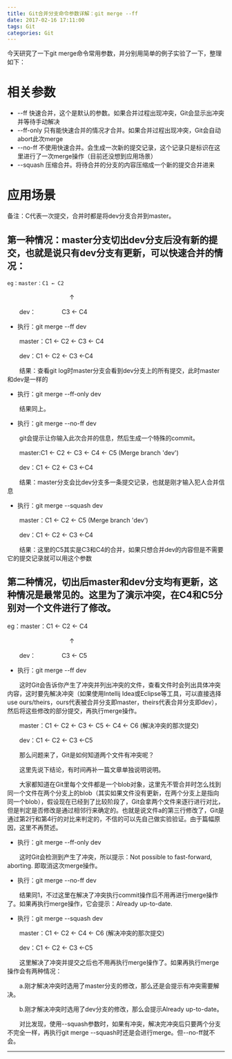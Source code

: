 ```yaml
---
title: Git合并分支命令参数详解：git merge --ff
date: 2017-02-16 17:11:00
tags: Git
categories: Git
---
```

今天研究了一下git merge命令常用参数，并分别用简单的例子实验了一下，整理如下：

# 相关参数
- --ff  快速合并，这个是默认的参数。如果合并过程出现冲突，Git会显示出冲突并等待手动解决
- --ff-only  只有能快速合并的情况才合并。如果合并过程出现冲突，Git会自动abort此次merge
- --no-ff  不使用快速合并。会生成一次新的提交记录，这个记录只是标识在这里进行了一次merge操作（目前还没想到应用场景）
- --squash  压缩合并。将待合并的分支的内容压缩成一个新的提交合并进来<!-- more -->

# 应用场景
备注：C代表一次提交，合并时都是将dev分支合并到master。
## 第一种情况：master分支切出dev分支后没有新的提交，也就是说只有dev分支有更新，可以快速合并的情况：

    eg：master：C1 ← C2

　　　　　　　　　　 ↑

　　dev：　　　　   C3 ← C4

- 执行：git merge --ff dev

　　master：C1 ← C2 ← C3 ← C4

　　dev：C1 ← C2 ← C3 ←C4

　　结果：查看git log时master分支会看到dev分支上的所有提交，此时master和dev是一样的

- 执行：git merge --ff-only dev

　　结果同上。

- 执行：git merge --no-ff dev

　　git会提示让你输入此次合并的信息，然后生成一个特殊的commit。

　　master:C1 ← C2 ← C3 ← C4 ← C5 (Merge branch 'dev')

　　dev：C1 ← C2 ← C3 ←C4

　　结果：master分支会比dev分支多一条提交记录，也就是刚才输入犯人合并信息

- 执行：git merge --squash dev

　　master：C1 ← C2 ← C5 (Merge branch 'dev')

　　dev：C1 ← C2 ← C3 ←C4

　　结果：这里的C5其实是C3和C4的合并，如果只想合并dev的内容但是不需要它的提交记录就可以用这个参数

## 第二种情况，切出后master和dev分支均有更新，这种情况是最常见的。这里为了演示冲突，在C4和C5分别对一个文件进行了修改。

eg：master：C1 ← C2 ← C4

　　　　　　　　　　 ↑

　　dev：　　　　   C3 ← C5

- 执行：git merge --ff dev

　　这时Git会告诉你产生了冲突并列出冲突的文件，查看文件时会列出具体冲突内容，这时要先解决冲突（如果使用Intellij Idea或Eclipse等工具，可以直接选择use ours/theirs，ours代表被合并分支即master，theirs代表合并分支即dev），然后将这些修改的部分提交，再执行merge操作。

　　master：C1 ← C2 ← C3 ← C5 ← C4 ← C6 (解决冲突的那次提交)

　　dev：C1 ← C2 ← C3 ←C5

　　那么问题来了，Git是如何知道两个文件有冲突呢？

　　这里先说下结论，有时间再补一篇文章单独说明说明。

　　大家都知道在Git里每个文件都是一个blob对象，这里先不管合并时怎么找到同一个文件在两个分支上的blob（其实如果文件没有更新，在两个分支上是指向同一个blob），假设现在已经到了比较阶段了，Git会拿两个文件来逐行进行对比，但是判定是否修改是通过相邻行来确定的。也就是说文件a的第三行修改了，Git是通过第2行和第4行的对比来判定的，不信的可以先自己做实验验证。由于篇幅原因，这里不再赘述。

- 执行：git merge --ff-only dev

　　这时Git会检测到产生了冲突，所以提示：Not possible to fast-forward, aborting.    即取消这次merge操作。

- 执行：git merge --no-ff dev

　　结果同1，不过这里在解决了冲突执行commit操作后不用再进行merge操作了。如果再执行merge操作，它会提示：Already up-to-date.

- 执行：git merge --squash dev

　　master：C1 ← C2 ← C4 ← C6 (解决冲突的那次提交)

　　dev：C1 ← C2 ← C3 ←C5

　　这里解决了冲突并提交之后也不用再执行merge操作了。如果再执行merge操作会有两种情况：

　　a.刚才解决冲突时选用了master分支的修改，那么还是会提示有冲突需要解决。

　　b.刚才解决冲突时选用了dev分支的修改，那么会提示Already up-to-date。

　　对比发现，使用--squash参数时，如果有冲突，解决完冲突后只要两个分支不完全一样，再执行git merge --squash时还是会进行merge。但--no-ff就不会。

<hr />

　　

 
